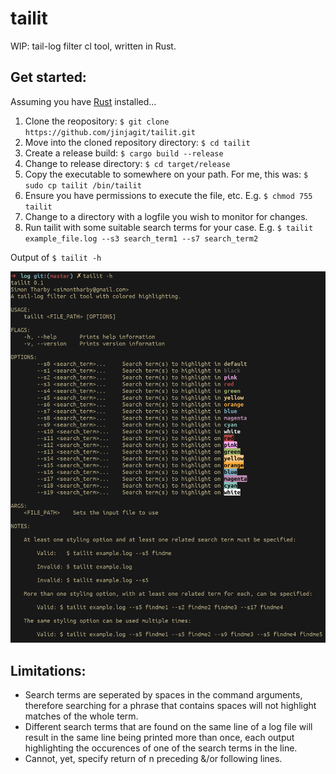 # tailit
WIP: tail-log filter cl tool, written in Rust.

## Get started:
Assuming you have [Rust](https://www.rust-lang.org/tools/install) installed...  
1. Clone the reopository: `$ git clone https://github.com/jinjagit/tailit.git` 
2. Move into the cloned repository directory: `$ cd tailit`   
3. Create a release build: `$ cargo build --release`  
4. Change to release directory: `$ cd target/release`  
5. Copy the executable to somewhere on your path. For me, this was: `$ sudo cp tailit /bin/tailit`  
6. Ensure you have permissions to execute the file, etc. E.g. `$ chmod 755 tailit`  
7. Change to a directory with a logfile you wish to monitor for changes.  
8. Run tailit with some suitable search terms for your case. E.g. `$ tailit example_file.log --s3 search_term1 --s7 search_term2`  

Output of `$ tailit -h`  
  
![help](img/help_text.png)

## Limitations:

  * Search terms are seperated by spaces in the command arguments, therefore searching for a phrase that contains spaces will not highlight matches of the whole term.
  * Different search terms that are found on the same line of a log file will result in the same line being printed more than once, each output highlighting the occurences of one of the search terms in the line.
  * Cannot, yet, specify return of n preceding &/or following lines.
